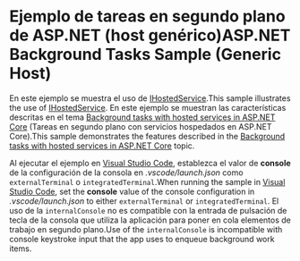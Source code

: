 # <a name="aspnet-background-tasks-sample-generic-host"></a><span data-ttu-id="6fa75-101">Ejemplo de tareas en segundo plano de ASP.NET (host genérico)</span><span class="sxs-lookup"><span data-stu-id="6fa75-101">ASP.NET Background Tasks Sample (Generic Host)</span></span>

<span data-ttu-id="6fa75-102">En este ejemplo se muestra el uso de [IHostedService](https://docs.microsoft.com/dotnet/api/microsoft.extensions.hosting.ihostedservice).</span><span class="sxs-lookup"><span data-stu-id="6fa75-102">This sample illustrates the use of [IHostedService](https://docs.microsoft.com/dotnet/api/microsoft.extensions.hosting.ihostedservice).</span></span> <span data-ttu-id="6fa75-103">En este ejemplo se muestran las características descritas en el tema [Background tasks with hosted services in ASP.NET Core](https://docs.microsoft.com/aspnet/core/fundamentals/host/hosted-services) (Tareas en segundo plano con servicios hospedados en ASP.NET Core).</span><span class="sxs-lookup"><span data-stu-id="6fa75-103">This sample demonstrates the features described in the [Background tasks with hosted services in ASP.NET Core](https://docs.microsoft.com/aspnet/core/fundamentals/host/hosted-services) topic.</span></span>

<span data-ttu-id="6fa75-104">Al ejecutar el ejemplo en [Visual Studio Code](https://code.visualstudio.com/), establezca el valor de **console** de la configuración de la consola en *.vscode/launch.json* como `externalTerminal` o `integratedTerminal`.</span><span class="sxs-lookup"><span data-stu-id="6fa75-104">When running the sample in [Visual Studio Code](https://code.visualstudio.com/), set the **console** value of the console configuration in *.vscode/launch.json* to either `externalTerminal` or `integratedTerminal`.</span></span> <span data-ttu-id="6fa75-105">El uso de la `internalConsole` no es compatible con la entrada de pulsación de tecla de la consola que utiliza la aplicación para poner en cola elementos de trabajo en segundo plano.</span><span class="sxs-lookup"><span data-stu-id="6fa75-105">Use of the `internalConsole` is incompatible with console keystroke input that the app uses to enqueue background work items.</span></span>

